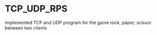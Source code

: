 # TCP_UDP_RPS
Implemented TCP and UDP program for the game rock, paper, scissor between two clients
